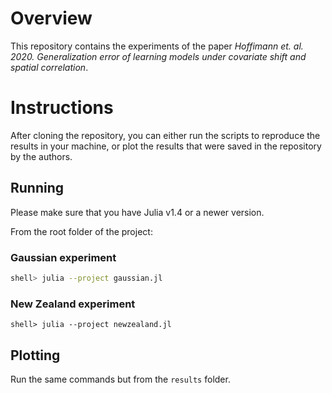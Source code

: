 # Overview

This repository contains the experiments of the paper
*Hoffimann et. al. 2020. Generalization error of learning
models under covariate shift and spatial correlation*.

# Instructions

After cloning the repository, you can either run the scripts
to reproduce the results in your machine, or plot the results
that were saved in the repository by the authors.

## Running

Please make sure that you have Julia v1.4 or a newer version.

From the root folder of the project:

### Gaussian experiment

```bash
shell> julia --project gaussian.jl
```

### New Zealand experiment

```shell
shell> julia --project newzealand.jl
```

## Plotting

Run the same commands but from the `results` folder.
